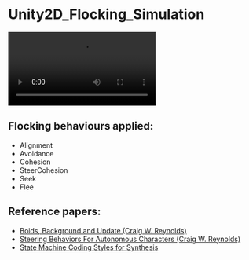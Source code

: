 # Unity2D_Flocking_Simulation
![Project Image](https://user-images.githubusercontent.com/49046616/136310919-6c7e73e3-b9ed-4228-aaba-1f52390c4fe3.mp4)

## Flocking behaviours applied:
- Alignment
- Avoidance
- Cohesion
- SteerCohesion
- Seek
- Flee

## Reference papers:
- [Boids, Background and Update (Craig W. Reynolds)](http://www.red3d.com/cwr/boids/)
- [Steering Behaviors For Autonomous Characters (Craig W. Reynolds)](http://www.red3d.com/cwr/steer/gdc99/)
- [State Machine Coding Styles for Synthesis](http://www.sunburst-design.com/papers/CummingsSNUG1998SJ_FSM.pdf)
